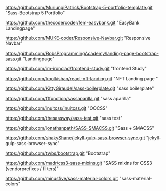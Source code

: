 https://github.com/MuriungiPatrick/Bootstrap-5-portfolio-template.git  "Sass-Bootstrap 5 Portfolio"

https://github.com/thecodercoder/fem-easybank.git "EasyBank Landingpage"

https://github.com/MUKE-coder/Responsive-Navbar.git "Responsive Navbar"

https://github.com/BobsProgrammingAcademy/landing-page-bootstrap-sass.git "Landingpage"

https://github.com/im-ironclad/frontend-study.git "frontend Study"

https://github.com/koolkishan/react-nft-landing.git "NFT Landing page "

https://github.com/KittyGiraudel/sass-boilerplate.git "sass boilerplate"

https://github.com/fffunction/sassaparilla.git "sass aparilla"

https://github.com/inuitcss/inuitcss.git  "OOCSS"

https://github.com/thesassway/sass-test.git "sass test"

https://github.com/jonathanpath/SASS-SMACSS.git "Sass + SMACSS"

https://github.com/shakyShane/jekyll-gulp-sass-browser-sync.git "jekyll-gulp-sass-browser-sync"

https://github.com/twbs/bootstrap.git "Bootstrap"

https://github.com/madr/css3-sass-mixins.git "SASS mixins for CSS3 (vendorprefixes / filters)"

https://github.com/minusfive/sass-material-colors.git "sass-material-colors"






